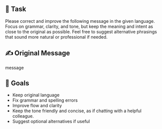 ## 📝 Task
Please correct and improve the following message in the given language. Focus on grammar, clarity, and tone, but keep the meaning and intent as close to the original as possible. Feel free to suggest alternative phrasings that sound more natural or professional if needed.

## ✍️ Original Message
message

## 🎯 Goals
- Keep original language
- Fix grammar and spelling errors
- Improve flow and clarity
- Keep the tone friendly and concise, as if chatting with a helpful colleague.
- Suggest optional alternatives if useful
